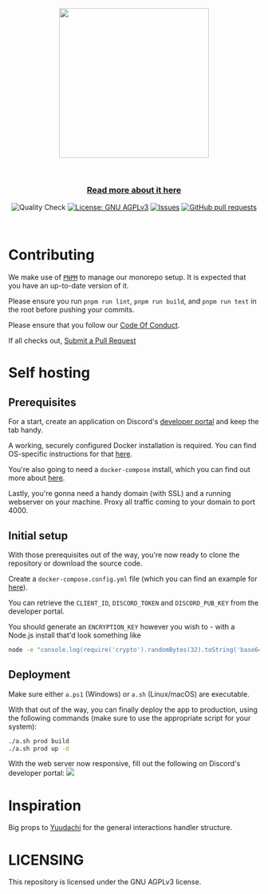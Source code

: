 <div align="center">
  <img width="300" height="300" src="https://sucks-to-b.eu/xFTlWA.png">

  <p align="center">
    <br />
    <h3>
      <strong>
        <a href="https://gaiusbot.me/ama">Read more about it here</a>
      </strong>
    </h2>
  </p>

  <p>
    <img src="https://github.com/ChatSift/AMA/actions/workflows/quality.yml/badge.svg" alt="Quality Check">
    <a href="https://github.com/ChatSift/AMA/blob/main/LICENSE"><img src="https://img.shields.io/badge/License-GNU%20AGPLv3-yellow.svg" alt="License: GNU AGPLv3"></a>
    <a href="https://github.com/ChatSift/AMA/issues"><img src="https://img.shields.io/github/issues-raw/ChatSift/AMA.svg?maxAge=25000" alt="Issues"></a>
    <a href="https://github.com/ChatSift/AMA/pulls"><img src="https://img.shields.io/github/issues-pr/ChatSift/AMA.svg?style=flat" alt="GitHub pull requests"></a>
  </p>

  <br>
</div>

# Contributing
We make use of [`PNPM`](https://pnpm.js.org/) to manage our monorepo setup. It is expected that you have an up-to-date version of it. 

Please ensure you run `pnpm run lint`, `pnpm run build`, and `pnpm run test` in the root before pushing your commits.

Please ensure that you follow our [Code Of Conduct](https://github.com/ChatSift/ama/blob/main/.github/CODE_OF_CONDUCT.md).

If all checks out, [Submit a Pull Request](https://github.com/ChatSift/ama/compare)

# Self hosting

## Prerequisites
For a start, create an application on Discord's [developer portal](https://discord.com/developers/applications) and keep the tab handy.

A working, securely configured Docker installation is required. You can find OS-specific instructions for that [here](https://docs.docker.com/get-docker/).

You're also going to need a `docker-compose` install, which you can find out more about [here](https://docs.docker.com/compose/install/).

Lastly, you're gonna need a handy domain (with SSL) and a running webserver on your machine. Proxy all traffic coming to your domain to port 4000.

## Initial setup
With those prerequisites out of the way, you're now ready to clone the repository or download the source code.

Create a `docker-compose.config.yml` file (which you can find an example for [here](https://github.com/ChatSift/AMA/blob/main/docker-compose.config.example.yml)).

You can retrieve the `CLIENT_ID`, `DISCORD_TOKEN` and `DISCORD_PUB_KEY` from the developer portal.

You should generate an `ENCRYPTION_KEY` however you wish to - with a Node.js install that'd look something like
```sh
node -e "console.log(require('crypto').randomBytes(32).toString('base64'))"
```

## Deployment
Make sure either `a.ps1` (Windows) or `a.sh` (Linux/macOS) are executable.

With that out of the way, you can finally deploy the app to production, using the following commands (make sure to use the appropriate script for your system):
```sh
./a.sh prod build
./a.sh prod up -d
```

With the web server now responsive, fill out the following on Discord's developer portal:
![](https://sucks-to-b.eu/EH4j8b.png)

# Inspiration
Big props to [Yuudachi](https://github.com/Naval-Base/yuudachi) for the general interactions handler structure.

# LICENSING

This repository is licensed under the GNU AGPLv3 license.
